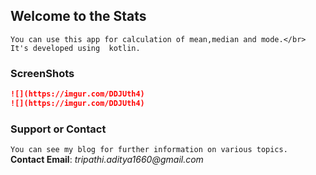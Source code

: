 ## Welcome to the Stats
```
You can use this app for calculation of mean,median and mode.</br>
It's developed using  kotlin.
```

### ScreenShots
```markdown
![](https://imgur.com/DDJUth4)
![](https://imgur.com/DDJUth4)

```

### Support or Contact

`You can see my blog for further information on various topics.`<br/>
**Contact Email**: _tripathi.aditya1660@gmail.com_

